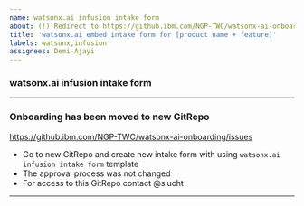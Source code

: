 ```yaml
---
name: watsonx.ai infusion intake form
about: (!) Redirect to https://github.ibm.com/NGP-TWC/watsonx-ai-onboarding/issues
title: 'watsonx.ai embed intake form for [product name + feature]'
labels: watsonx,infusion
assignees: Demi-Ajayi 
---
```


### watsonx.ai infusion intake form 

---
              
### Onboarding has been moved to new GitRepo
https://github.ibm.com/NGP-TWC/watsonx-ai-onboarding/issues

- Go to new GitRepo and create new intake form with using `watsonx.ai infusion intake form` template
- The approval process was not changed
- For access to this GitRepo contact @siucht
---
